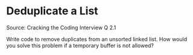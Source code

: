 # Deduplicate a List

Source: Cracking the Coding Interview Q 2.1

Write code to remove duplicates from an unsorted linked list.
How would you solve this problem if a temporary buffer is not allowed?